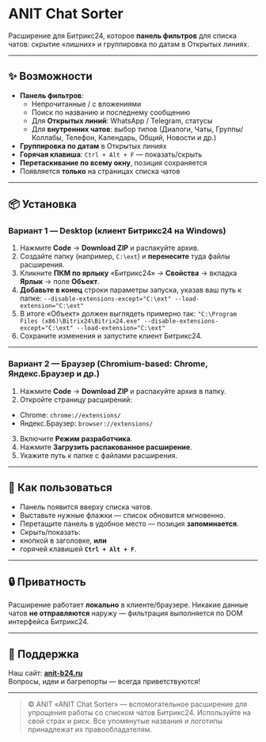 # ANIT Chat Sorter

Расширение для Битрикс24, которое **панель фильтров** для списка чатов: скрытие «лишних» и  группировка по датам в Открытых линиях.

---

## ✨ Возможности

- **Панель фильтров**:
    - Непрочитанные / с вложениями
    - Поиск по названию и последнему сообщению
    - Для **Открытых линий**: WhatsApp / Telegram, статусы
    - Для **внутренних чатов**: выбор типов (Диалоги, Чаты, Группы/Коллабы, Телефон, Календарь, Общий, Новости и др.)
- **Группировка по датам** в Открытых линиях
- **Горячая клавиша**: `Ctrl + Alt + F` — показать/скрыть
- **Перетаскивание по всему окну**, позиция сохраняется
- Появляется **только** на страницах списка чатов

---

## 📦 Установка

### Вариант 1 — Desktop (клиент Битрикс24 на Windows)

1. Нажмите **Code** → **Download ZIP** и распакуйте архив.
2. Создайте папку (например, `C:\ext`) и **перенесите** туда файлы расширения.
3. Кликните **ПКМ по ярлыку** «Битрикс24» → **Свойства** → вкладка **Ярлык** → поле **Объект**.
4. **Добавьте в конец** строки параметры запуска, указав ваш путь к папке:
   `--disable-extensions-except="C:\ext" --load-extension="C:\ext"`
5. В итоге «Объект» должен выглядеть примерно так: `"C:\Program Files (x86)\Bitrix24\Bitrix24.exe" --disable-extensions-except="C:\ext" --load-extension="C:\ext"`
6. Сохраните изменения и запустите клиент Битрикс24.

---

### Вариант 2 — Браузер (Chromium-based: Chrome, Яндекс.Браузер и др.)

1. Нажмите **Code** → **Download ZIP** и распакуйте архив в папку.
2. Откройте страницу расширений:
- Chrome: `chrome://extensions/`
- Яндекс.Браузер: `browser://extensions/`
3. Включите **Режим разработчика**.
4. Нажмите **Загрузить распакованное расширение**.
5. Укажите путь к папке с файлами расширения.

---

## 🧭 Как пользоваться

- Панель появится вверху списка чатов.
- Выставьте нужные флажки — список обновится мгновенно.
- Перетащите панель в удобное место — позиция **запоминается**.
- Скрыть/показать:
- кнопкой в заголовке, **или**
- горячей клавишей **`Ctrl + Alt + F`**.

---

## 🔒 Приватность

Расширение работает **локально** в клиенте/браузере. Никакие данные чатов **не отправляются** наружу — фильтрация выполняется по DOM интерфейса Битрикс24.

---


## 🧩 Поддержка

Наш сайт: **[anit-b24.ru](https://anit-b24.ru)**  
Вопросы, идеи и багрепорты — всегда приветствуются!

---

> © ANIT «ANIT Chat Sorter» — вспомогательное расширение для упрощения работы со списком чатов Битрикс24. Используйте на свой страх и риск. Все упомянутые названия и логотипы принадлежат их правообладателям.